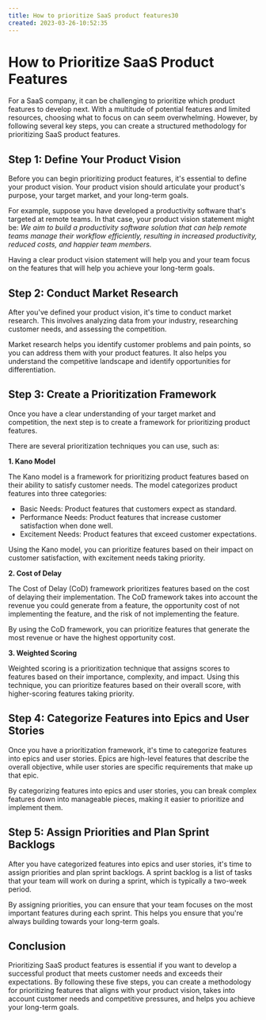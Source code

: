 ```yaml
---
title: How to prioritize SaaS product features30
created: 2023-03-26-10:52:35
---
```


# How to Prioritize SaaS Product Features

For a SaaS company, it can be challenging to prioritize which product features to develop next. With a multitude of potential features and limited resources, choosing what to focus on can seem overwhelming. However, by following several key steps, you can create a structured methodology for prioritizing SaaS product features.

## Step 1: Define Your Product Vision

Before you can begin prioritizing product features, it's essential to define your product vision. Your product vision should articulate your product's purpose, your target market, and your long-term goals. 

For example, suppose you have developed a productivity software that's targeted at remote teams. In that case, your product vision statement might be: *We aim to build a productivity software solution that can help remote teams manage their workflow efficiently, resulting in increased productivity, reduced costs, and happier team members.*

Having a clear product vision statement will help you and your team focus on the features that will help you achieve your long-term goals.

## Step 2: Conduct Market Research

After you've defined your product vision, it's time to conduct market research. This involves analyzing data from your industry, researching customer needs, and assessing the competition.

Market research helps you identify customer problems and pain points, so you can address them with your product features. It also helps you understand the competitive landscape and identify opportunities for differentiation.

## Step 3: Create a Prioritization Framework

Once you have a clear understanding of your target market and competition, the next step is to create a framework for prioritizing product features. 

There are several prioritization techniques you can use, such as:

**1. Kano Model**

The Kano model is a framework for prioritizing product features based on their ability to satisfy customer needs. The model categorizes product features into three categories:

- Basic Needs: Product features that customers expect as standard.
- Performance Needs: Product features that increase customer satisfaction when done well.
- Excitement Needs: Product features that exceed customer expectations.

Using the Kano model, you can prioritize features based on their impact on customer satisfaction, with excitement needs taking priority.

**2. Cost of Delay**

The Cost of Delay (CoD) framework prioritizes features based on the cost of delaying their implementation. The CoD framework takes into account the revenue you could generate from a feature, the opportunity cost of not implementing the feature, and the risk of not implementing the feature.

By using the CoD framework, you can prioritize features that generate the most revenue or have the highest opportunity cost.

**3. Weighted Scoring**

Weighted scoring is a prioritization technique that assigns scores to features based on their importance, complexity, and impact. Using this technique, you can prioritize features based on their overall score, with higher-scoring features taking priority.

## Step 4: Categorize Features into Epics and User Stories

Once you have a prioritization framework, it's time to categorize features into epics and user stories. Epics are high-level features that describe the overall objective, while user stories are specific requirements that make up that epic.

By categorizing features into epics and user stories, you can break complex features down into manageable pieces, making it easier to prioritize and implement them.

## Step 5: Assign Priorities and Plan Sprint Backlogs

After you have categorized features into epics and user stories, it's time to assign priorities and plan sprint backlogs. A sprint backlog is a list of tasks that your team will work on during a sprint, which is typically a two-week period.

By assigning priorities, you can ensure that your team focuses on the most important features during each sprint. This helps you ensure that you're always building towards your long-term goals.

## Conclusion

Prioritizing SaaS product features is essential if you want to develop a successful product that meets customer needs and exceeds their expectations. By following these five steps, you can create a methodology for prioritizing features that aligns with your product vision, takes into account customer needs and competitive pressures, and helps you achieve your long-term goals.
